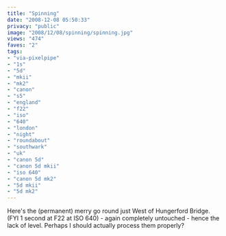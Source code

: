 ```yaml
---
title: "Spinning"
date: "2008-12-08 05:50:33"
privacy: "public"
image: "2008/12/08/spinning/spinning.jpg"
views: "474"
faves: "2"
tags:
- "via-pixelpipe"
- "1s"
- "5d"
- "mkii"
- "mk2"
- "canon"
- "s5"
- "england"
- "f22"
- "iso"
- "640"
- "london"
- "night"
- "roundabout"
- "southwark"
- "uk"
- "canon 5d"
- "canon 5d mkii"
- "iso 640"
- "canon 5d mk2"
- "5d mkii"
- "5d mk2"
---
```

Here's the (permanent) merry go round just West of Hungerford Bridge. (FYI 1 second at F22 at ISO 640) - again completely untouched - hence the lack of level. Perhaps I should actually process them properly?<a href="/photos/2008/12/08/spinning"></a>
